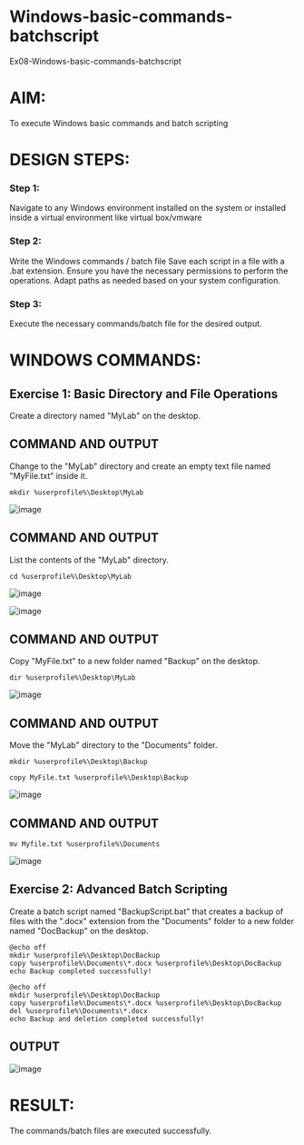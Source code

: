 # Windows-basic-commands-batchscript
Ex08-Windows-basic-commands-batchscript

# AIM:
To execute Windows basic commands and batch scripting

# DESIGN STEPS:

### Step 1:

Navigate to any Windows environment installed on the system or installed inside a virtual environment like virtual box/vmware 

### Step 2:

Write the Windows commands / batch file
Save each script in a file with a .bat extension.
Ensure you have the necessary permissions to perform the operations.
Adapt paths as needed based on your system configuration.
### Step 3:

Execute the necessary commands/batch file for the desired output. 




# WINDOWS COMMANDS:
## Exercise 1: Basic Directory and File Operations
Create a directory named "MyLab" on the desktop.


## COMMAND AND OUTPUT

Change to the "MyLab" directory and create an empty text file named "MyFile.txt" inside it.

```
mkdir %userprofile%\Desktop\MyLab
```
![image](https://github.com/Lathika2006/Windows-basic-commands-batchscript/assets/148959215/8d1d35dd-a285-4d32-8085-7f1b7e1e6a8b)

## COMMAND AND OUTPUT

List the contents of the "MyLab" directory.
```
cd %userprofile%\Desktop\MyLab
```
![image](https://github.com/Lathika2006/Windows-basic-commands-batchscript/assets/148959215/a001440f-2028-4b29-a1cb-b7afed6e3de2)

![image](https://github.com/Lathika2006/Windows-basic-commands-batchscript/assets/148959215/75bc2e37-fc3a-48b1-8a16-7c6b8741dcb6)


## COMMAND AND OUTPUT

Copy "MyFile.txt" to a new folder named "Backup" on the desktop.
```
dir %userprofile%\Desktop\MyLab
```
![image](https://github.com/Lathika2006/Windows-basic-commands-batchscript/assets/148959215/78147ed4-bbe6-48df-8524-52868404323a)


## COMMAND AND OUTPUT

Move the "MyLab" directory to the "Documents" folder.
```
mkdir %userprofile%\Desktop\Backup

copy MyFile.txt %userprofile%\Desktop\Backup

```
![image](https://github.com/Lathika2006/Windows-basic-commands-batchscript/assets/148959215/33c8796d-1d41-4465-8a39-05c3a3ba14ca)


## COMMAND AND OUTPUT
```
mv Myfile.txt %userprofile%\Documents
```
![image](https://github.com/Lathika2006/Windows-basic-commands-batchscript/assets/148959215/e58b19a9-e3e5-4f4a-a9d7-5a68d5db234a)


## Exercise 2: Advanced Batch Scripting
Create a batch script named "BackupScript.bat" that creates a backup of files with the ".docx" extension from the "Documents" folder to a new folder named "DocBackup" on the desktop.

```
@echo off
mkdir %userprofile%\Desktop\DocBackup
copy %userprofile%\Documents\*.docx %userprofile%\Desktop\DocBackup
echo Backup completed successfully!
```
```
@echo off
mkdir %userprofile%\Desktop\DocBackup
copy %userprofile%\Documents\*.docx %userprofile%\Desktop\DocBackup
del %userprofile%\Documents\*.docx
echo Backup and deletion completed successfully!
```
## OUTPUT

![image](https://github.com/Lathika2006/Windows-basic-commands-batchscript/assets/148959215/9af7aa8f-66ad-4c49-9828-03b682ed8fc8)


# RESULT:
The commands/batch files are executed successfully.



